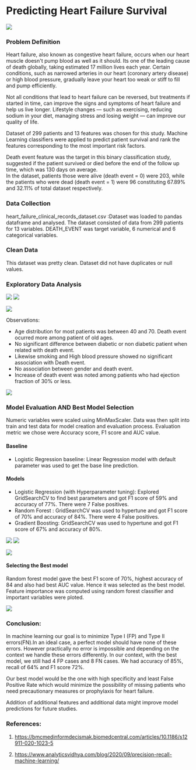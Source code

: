 # Predicting Heart Failure Survival

<img src = "Images/image1.png" >

### Problem Definition

Heart failure, also known as congestive heart failure, occurs when our heart muscle doesn't pump blood as well as it should. Its  one of the leading cause of death globally, taking estimated 17 million lives each year. Certain conditions, such as narrowed arteries in our heart (coronary artery disease) or high blood pressure, gradually leave your heart too weak or stiff to fill and pump efficiently.

Not all conditions that lead to heart failure can be reversed, but treatments if started in time, can improve the signs and symptoms of heart failure and help us live longer. Lifestyle changes — such as exercising, reducing sodium in your diet, managing stress and losing weight — can improve our quality of life.

Dataset of 299 patients and 13 features was chosen for this study. Machine Learning classifiers were applied to predict patient survival and rank the features corresponding to the most important risk factors.

Death event feature was the target in this binary classification study, suggested if the patient survived or died before the end of the follow up time, which was 130 days on average.  
In the dataset, patients those were alive (death event = 0) were 203, while the patients who were dead (death event = 1) were 96 constituting 67.89% and 32.11% of total dataset respectively. 

### Data Collection

heart_failure_clinical_records_dataset.csv :Dataset was loaded to pandas dataframe and analysed. The dataset consisted of data from 299 patients for 13 variables. DEATH_EVENT was target variable, 6 numerical and 6 categorical variables.

### Clean Data
 This dataset was pretty clean. Dataset did not have duplicates or null values.
 
### Exploratory Data Analysis

<img src = "Images/age_dist.PNG" >                                               <img src = "Images/death_event_count.PNG" >

<img src = "Images/dia_bp_smo.PNG" >

Observations:
* Age distribution for most patients was between 40 and 70. Death event ocurred more among patient of old ages.
* No significant difference between diabetic or non diabetic patient when related with death event.
* Likewise smoking and High blood pressure showed no significant association with Death event.
* No association between gender and death event. 
* Increase of death event was noted among patients who had ejection fraction of 30% or less. 

<img src = "Images/corr_matrix.PNG" >

### Model Evaluation AND Best Model Selection

Numeric variables were scaled using MinMaxScaler. Data was then split into train and test data for model creation and evaluation process. Evaluation metric we chose were Accuracy score, F1 score and AUC value.

 #### Baseline
* Logistic Regression baseline:  Linear Regression model with default parameter was used to get the base line prediction. 

 #### Models
* Logistic Regression (with Hyperparameter tuning): Explored GridSearchCV to find best parameters and got F1 score of 59% and accuracy of 77%. There were 7 False positives.
* Random Forest : GridSearchCV was used to hypertune and got F1 score of 70% and accuracy of 84%. There were 4 False positives.
* Gradient Boosting: GridSearchCV was used to hypertune and got F1 score of 67% and accuracy of 80%.

<img src = "Images/cm_RF.PNG" >                             <img src = "Images/classfic.PNG" >

<img src = "Images/AUC.PNG" >

#### Selecting the Best model

 Random forest model gave the best F1 score of 70%, highest accuracy of 84 and also had best AUC value. Hence it was selected as the best model.
 Feature importance was computed using random forest classifier and important variables were ploted.
 
 <img src = "Images/feature_imp.PNG" >
 
 ### Conclusion:
 
In machine learning our goal is to minimize Type I (FP) and Type II errors(FN).In an ideal case, a perfect model should have none of these errors. However practically no error is impossible and depending on the context we handle these errors differently. In our context, with the best model, we still had 4 FP cases and 8 FN cases. We had accuracy of 85%, recall of 64% and F1 score 72%.

Our best model would be the one with high specificity and least False Positive Rate which would minimize the possibility of missing patients who need precautionary measures or prophylaxis for heart failure.

Addition of additional features and additional data might improve model predictions for future studies.

### References:

  1. https://bmcmedinformdecismak.biomedcentral.com/articles/10.1186/s12911-020-1023-5

  2. https://www.analyticsvidhya.com/blog/2020/09/precision-recall-machine-learning/
